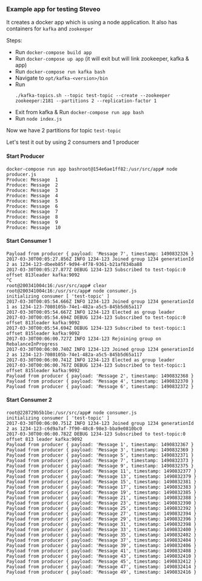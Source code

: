 ### Example app for testing Steveo

It creates a docker app which is using a node application. It also has containers for `kafka` and `zookeeper`

Steps:

  - Run `docker-compose build app`
  - Run `docker-compose up app` (it will exit but will link zookeeper, kafka & app)
  - Run `docker-compose run kafka bash`
  - Navigate to `opt/kafka-<version>/bin`
  - Run
    ```shell
    ./kafka-topics.sh --topic test-topic --create --zookeeper zookeeper:2181 --partitions 2 --replication-factor 1
    ```
  - Exit from kafka & Run `docker-compose run app bash`
  - Run `node index.js`


  Now we have 2 partitions for topic `test-topic`

  Let's test it out by using 2 consumers and 1 producer

  #### Start Producer

  ```shell
  docker-compose run app bashroot@154e6ae1ff82:/usr/src/app# node producer.js
  Produce: Message  1
  Produce: Message  2
  Produce: Message  3
  Produce: Message  4
  Produce: Message  5
  Produce: Message  6
  Produce: Message  7
  Produce: Message  8
  Produce: Message  9
  Produce: Message  10
  ```

  #### Start Consumer 1

  ```shell
  Payload from producer { payload: 'Message 7', timestamp: 1490832326 }
  2017-03-30T00:05:27.856Z INFO 1234-123 Joined group 1234 generationId 2 as 1234-123-dbeeb85f-9d94-4f78-9361-b21af834ba88
  2017-03-30T00:05:27.877Z DEBUG 1234-123 Subscribed to test-topic:0 offset 813leader kafka:9092
  ^C
  root@200341004c16:/usr/src/app# clear
  root@200341004c16:/usr/src/app# node consumer.js
  initializing consumer [ 'test-topic' ]
  2017-03-30T00:05:54.666Z INFO 1234-123 Joined group 1234 generationId 1 as 1234-123-7080105b-74e1-482a-a5c5-845b5d65a117
  2017-03-30T00:05:54.667Z INFO 1234-123 Elected as group leader
  2017-03-30T00:05:54.694Z DEBUG 1234-123 Subscribed to test-topic:0 offset 813leader kafka:9092
  2017-03-30T00:05:54.694Z DEBUG 1234-123 Subscribed to test-topic:1 offset 815leader kafka:9092
  2017-03-30T00:06:00.727Z INFO 1234-123 Rejoining group on RebalanceInProgress
  2017-03-30T00:06:00.740Z INFO 1234-123 Joined group 1234 generationId 2 as 1234-123-7080105b-74e1-482a-a5c5-845b5d65a117
  2017-03-30T00:06:00.741Z INFO 1234-123 Elected as group leader
  2017-03-30T00:06:00.767Z DEBUG 1234-123 Subscribed to test-topic:1 offset 815leader kafka:9092
  Payload from producer { payload: 'Message 2', timestamp: 1490832368 }
  Payload from producer { payload: 'Message 4', timestamp: 1490832370 }
  Payload from producer { payload: 'Message 6', timestamp: 1490832372 }
  ```

   #### Start Consumer 2

  ```shell
  root@228729b5b1be:/usr/src/app# node consumer.js
  initializing consumer [ 'test-topic' ]
  2017-03-30T00:06:00.751Z INFO 1234-123 Joined group 1234 generationId 2 as 1234-123-c6d9a7af-7f90-48c8-98e3-bba9e0810bc0
  2017-03-30T00:06:00.782Z DEBUG 1234-123 Subscribed to test-topic:0 offset 813 leader kafka:9092
  Payload from producer { payload: 'Message 1', timestamp: 1490832367 }
  Payload from producer { payload: 'Message 3', timestamp: 1490832369 }
  Payload from producer { payload: 'Message 5', timestamp: 1490832371 }
  Payload from producer { payload: 'Message 7', timestamp: 1490832373 }
  Payload from producer { payload: 'Message 9', timestamp: 1490832375 }
  Payload from producer { payload: 'Message 11', timestamp: 1490832377 }
  Payload from producer { payload: 'Message 13', timestamp: 1490832379 }
  Payload from producer { payload: 'Message 15', timestamp: 1490832381 }
  Payload from producer { payload: 'Message 17', timestamp: 1490832383 }
  Payload from producer { payload: 'Message 19', timestamp: 1490832385 }
  Payload from producer { payload: 'Message 21', timestamp: 1490832388 }
  Payload from producer { payload: 'Message 23', timestamp: 1490832390 }
  Payload from producer { payload: 'Message 25', timestamp: 1490832392 }
  Payload from producer { payload: 'Message 27', timestamp: 1490832394 }
  Payload from producer { payload: 'Message 29', timestamp: 1490832396 }
  Payload from producer { payload: 'Message 31', timestamp: 1490832398 }
  Payload from producer { payload: 'Message 33', timestamp: 1490832400 }
  Payload from producer { payload: 'Message 35', timestamp: 1490832402 }
  Payload from producer { payload: 'Message 37', timestamp: 1490832404 }
  Payload from producer { payload: 'Message 39', timestamp: 1490832406 }
  Payload from producer { payload: 'Message 41', timestamp: 1490832408 }
  Payload from producer { payload: 'Message 43', timestamp: 1490832410 }
  Payload from producer { payload: 'Message 45', timestamp: 1490832412 }
  Payload from producer { payload: 'Message 47', timestamp: 1490832414 }
  Payload from producer { payload: 'Message 49', timestamp: 1490832416 }
  ```


